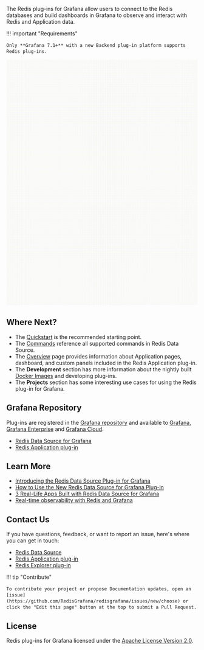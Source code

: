 The Redis plug-ins for Grafana allow users to connect to the Redis databases and build dashboards in Grafana to observe and interact with Redis and Application data.

!!! important "Requirements"

    Only **Grafana 7.1+** with a new Backend plug-in platform supports Redis plug-ins.

![Redis plug-ins for Grafana](images/redis-app.gif)

## Where Next?

- The [Quickstart](quickstart.md) is the recommended starting point.
- The [Commands](redis-datasource/commands.md) reference all supported commands in Redis Data Source.
- The [Overview](redis-app/overview.md) page provides information about Application pages, dashboard, and custom panels included in the Redis Application plug-in.
- The **Development** section has more information about the nightly built [Docker Images](development/images.md) and developing plug-ins.
- The **Projects** section has some interesting use cases for using the Redis plug-in for Grafana.

## Grafana Repository

Plug-ins are registered in the [Grafana repository](https://grafana.com/grafana/plugins/) and available to [Grafana](https://grafana.com/), [Grafana Enterprise](https://grafana.com/products/enterprise/) and [Grafana Cloud](https://grafana.com/products/cloud/).

- [Redis Data Source for Grafana](https://grafana.com/grafana/plugins/redis-datasource/)
- [Redis Application plug-in](https://grafana.com/grafana/plugins/redis-app/)

## Learn More

- [Introducing the Redis Data Source Plug-in for Grafana](https://redislabs.com/blog/introducing-the-redis-data-source-plug-in-for-grafana/)
- [How to Use the New Redis Data Source for Grafana Plug-in](https://redislabs.com/blog/how-to-use-the-new-redis-data-source-for-grafana-plug-in/)
- [3 Real-Life Apps Built with Redis Data Source for Grafana](https://redislabs.com/blog/3-real-life-apps-built-with-redis-data-source-for-grafana/)
- [Real-time observability with Redis and Grafana](https://grafana.com/go/observabilitycon/real-time-observability-with-redis-and-grafana/)

## Contact Us

If you have questions, feedback, or want to report an issue, here's where you can get in touch:

- [Redis Data Source](https://github.com/RedisGrafana/grafana-redis-datasource/issues/new/choose)
- [Redis Application plug-in](https://github.com/RedisGrafana/grafana-redis-app/issues/new/choose)
- [Redis Explorer plug-in](https://github.com/RedisGrafana/grafana-redis-explorer/issues/new/choose)

!!! tip "Contribute"

    To contribute your project or propose Documentation updates, open an [issue](https://github.com/RedisGrafana/redisgrafana/issues/new/choose) or click the "Edit this page" button at the top to submit a Pull Request.

## License

Redis plug-ins for Grafana licensed under the [Apache License Version 2.0](https://github.com/RedisGrafana/RedisGrafana/blob/main/LICENSE).
